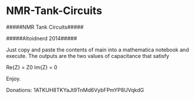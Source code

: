 NMR-Tank-Circuits
=================

#####NMR Tank Circuits#####

#####Altoidnerd 2014#####

Just copy and paste the contents of main into a mathematica notebook and execute. The outputs are the two values of capacitance that satisfy

Re{Z} = Z0
Im{Z} = 0

Enjoy.

Donations: 1ATKUH8TKYaJt9TnMd6VybFPmYP8UVqkdG
